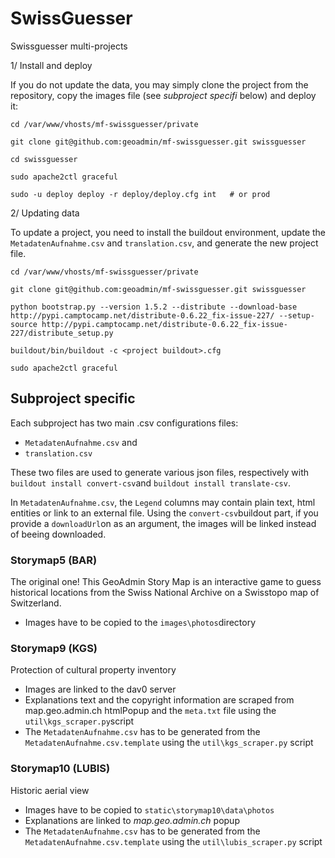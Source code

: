 SwissGuesser
============

Swissguesser multi-projects

1/ Install and deploy

If you do not update the data, you may simply clone the project from the repository, copy the images file (see _subproject specifi_ below) 
and deploy it:

    cd /var/www/vhosts/mf-swissguesser/private

    git clone git@github.com:geoadmin/mf-swissguesser.git swissguesser

    cd swissguesser

    sudo apache2ctl graceful

    sudo -u deploy deploy -r deploy/deploy.cfg int   # or prod

2/ Updating data

To update a project, you need to install the buildout environment, update the `MetadatenAufnahme.csv` and `translation.csv`, and 
generate the new project file.

    cd /var/www/vhosts/mf-swissguesser/private

    git clone git@github.com:geoadmin/mf-swissguesser.git swissguesser

    python bootstrap.py --version 1.5.2 --distribute --download-base http://pypi.camptocamp.net/distribute-0.6.22_fix-issue-227/ --setup-source http://pypi.camptocamp.net/distribute-0.6.22_fix-issue-227/distribute_setup.py

    buildout/bin/buildout -c <project buildout>.cfg

    sudo apache2ctl graceful



## Subproject specific

Each subproject has two main .csv configurations files:
* `MetadatenAufnahme.csv` and
* `translation.csv`

These two files are used to generate various json files, respectively with `buildout install convert-csv`and `buildout install translate-csv`.

In `MetadatenAufnahme.csv`, the `Legend` columns may contain plain text, html entities or link to an external file. Using the `convert-csv`buildout part,
if you provide a `downloadUrl`on as an argument, the images will be linked instead of beeing downloaded.

### Storymap5 (BAR)

The original one! This GeoAdmin Story Map is an interactive game to guess historical locations from the Swiss National Archive on a Swisstopo map of Switzerland.

* Images have to be copied to the `images\photos`directory

### Storymap9 (KGS)

Protection of cultural property inventory

* Images are linked to the dav0 server
* Explanations text and the copyright information are scraped from map.geo.admin.ch htmlPopup and the `meta.txt` file using the `util\kgs_scraper.py`script
* The `MetadatenAufnahme.csv` has to be generated from the `MetadatenAufnahme.csv.template` using the
  `util\kgs_scraper.py` script


### Storymap10 (LUBIS)

Historic aerial view

* Images have to be copied to `static\storymap10\data\photos`
* Explanations are linked to _map.geo.admin.ch_ popup
* The `MetadatenAufnahme.csv` has to be generated from the `MetadatenAufnahme.csv.template` using the
  `util\lubis_scraper.py` script

